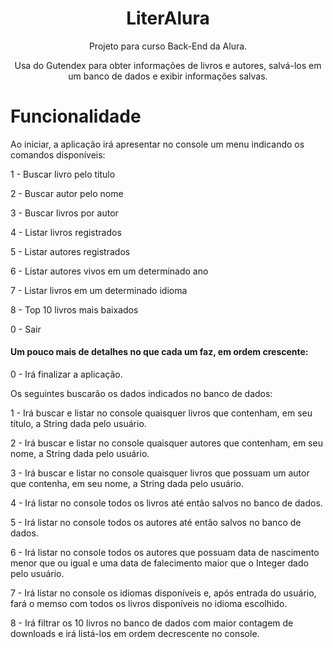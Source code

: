 <h1 align="center"> LiterAlura </h1>
<p align="center"> Projeto para curso Back-End da Alura. </p>
<p align="center"> Usa do Gutendex para obter informações de livros e autores, salvá-los em um banco de dados e exibir informações salvas. </p>

# Funcionalidade
Ao iniciar, a aplicação irá apresentar no console um menu indicando os comandos disponíveis:
<p>1 - Buscar livro pelo título</p>
<p>2 - Buscar autor pelo nome</p>
<p>3 - Buscar livros por autor</p>
<p>4 - Listar livros registrados</p>
<p>5 - Listar autores registrados</p>
<p>6 - Listar autores vivos em um determinado ano</p>
<p>7 - Listar livros em um determinado idioma</p>
<p>8 - Top 10 livros mais baixados</p>
<p>0 - Sair</p>

<h4> Um pouco mais de detalhes no que cada um faz, em ordem crescente: </h4>

  0 - Irá finalizar a aplicação.

  Os seguintes buscarão os dados indicados no banco de dados:

  1 - Irá buscar e listar no console quaisquer livros que contenham, em seu título, a String dada pelo usuário.

  2 - Irá buscar e listar no console quaisquer autores que contenham, em seu nome, a String dada pelo usuário.

  3 - Irá buscar e listar no console quaisquer livros que possuam um autor que contenha, em seu nome, a String dada pelo usuário.

  4 - Irá listar no console todos os livros até então salvos no banco de dados.

  5 - Irá listar no console todos os autores até então salvos no banco de dados.

  6 - Irá listar no console todos os autores que possuam data de nascimento menor que ou igual e uma data de falecimento maior que o Integer dado pelo usuário.

  7 - Irá listar no console os idiomas disponíveis e, após entrada do usuário, fará o memso com todos os livros disponíveis no idioma escolhido.

  8 - Irá filtrar os 10 livros no banco de dados com maior contagem de downloads e irá listá-los em ordem decrescente no console. 
